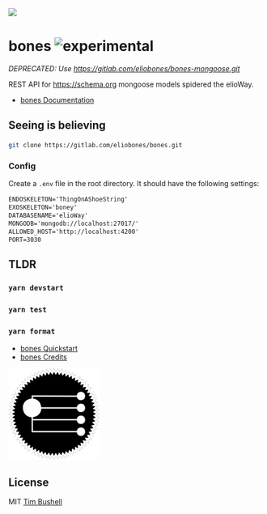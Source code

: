 ![](https://elioway.gitlab.io/eliobones/elio-bones-logo.png)

# bones ![experimental](https://elioway.gitlab.io/artwork/icon/experimental/favicon.png "experimental")

_DEPRECATED: Use <https://gitlab.com/eliobones/bones-mongoose.git>_

REST API for <https://schema.org> mongoose models spidered the elioWay.

- [bones Documentation](https://elioway.gitlab.io/eliobones/bones)

## Seeing is believing

```bash
git clone https://gitlab.com/eliobones/bones.git
```

### Config

Create a `.env` file in the root directory. It should have the following settings:

```
ENDOSKELETON='ThingOnAShoeString'
EXOSKELETON='boney'
DATABASENAME='elioWay'
MONGODB='mongodb://localhost:27017/'
ALLOWED_HOST='http://localhost:4200'
PORT=3030
```

## TLDR

### `yarn devstart`

### `yarn test`

### `yarn format`

- [bones Quickstart](https://elioway.gitlab.io/eliobones/bones/quickstart.html)
- [bones Credits](https://elioway.gitlab.io/eliobones/bones/credits.html)

![](apple-touch-icon.png)

## License

MIT [Tim Bushell](mailto:tcbushell@gmail.com)
